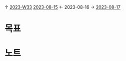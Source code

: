 
↑ [2023-W33](2023-W33.md)
[2023-08-15](2023-08-15.md) ← 2023-08-16 → [2023-08-17](2023-08-17.md)


# 목표



# 노트




